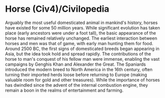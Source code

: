 # Horse (Civ4)/Civilopedia

Arguably the most useful domesticated animal in mankind's history, horses have existed for some 50 million years. While significant evolution has taken place (early ancestors were under a foot tall), the basic appearance of the horse has remained relatively unchanged. The earliest interaction between horses and men was that of game, with early man hunting them for food. Around 2500 BC, the first signs of domesticated breeds began appearing in Asia, but the idea took hold and spread rapidly. The contributions of the horse to man's conquest of his fellow man were immense, enabling the vast campaigns by Genghis Khan and Alexander the Great. The Spaniards introduced the modern breed to North America in the 16th century, often turning their imported herds loose before returning to Europe (making valuable room for gold and other treasures). While the importance of horses has dwindled since the advent of the internal combustion engine, they remain a boon in the realms of entertainment and farming.